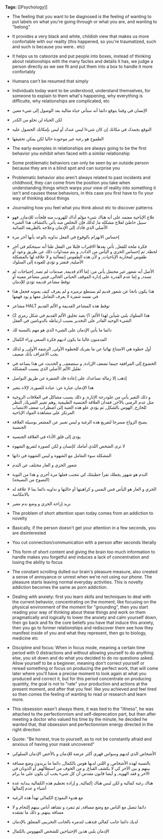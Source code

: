 **Tags:** [[Psychology]]

- The feeling that you want to be diagnosed is the feeling of wanting to put labels on what you're going through or what you are, and wanting to "belong"

- It provides a very black and white, childish view that makes us more confortable with our reality (this happened, so you're traumatized, such and such is because you were.. etc)

- It helps us to cateorize and put people into boxes, instead of thinking about relationships with the many factes and details it has, we judge a person directly as we see fit and put them into a box to handle it more confortably

- Humans can't be resumed that simply

- Individuals today want to be understood, understand themselves, for someone to explain to them what's happening, why everything is difficulte, why relationships are complicated, etc

- الإنسان في وقتنا يتوقع دائما أنه ستأتي حياة مثالية بعد الوصول إلى شيء معين

- لكن الحياة لن تخلو من الكدر

- التوقع يجمدك في مكانك إن كان شيءا ليس عندك أو ليس بإمكانك الحصول عليه

- الطموح هو رغبة غير موجودة حاليا لكن يمكن تحقيقها

- The early examples in relationships are always going to be the first behavior you exhibit when faced with a similar relationship

- Some problematic behaviors can only be seen by an outside person because they are in a blind spot and can surprise you

- Problematic behavior also aren't always related to past incidents and childhood, they can come from the position you take when understanding things which warps your view of reality into something it isn't and causes these behaviors, in this case you first have to fix your way of thinking about things

- Journaling how you feel what you think about etc to discover patterns

- علاج الإباحية معتمد على أنه هناك شيء مؤلم أداك للهروب منه فلجأت للإدمان, فهو سبيل خاطئ لعلاج مشكلة ما, لذلك فإن التخلص منه يأتي باكتشاف هذا الشيء الأصلي الذي قادك إلى الإدمان وعلاجه بالطريقة الصائبة

- إحساس الانهزام بالوقوع في الفعل نداويه بالوعد بأنها آخر مرة

- فكرة ملحة للفعل, تأتي بعدها الاقتراب قليلا من الفعل ظنا أنه سيتحكم في آخر لحظة, ثم إحساس الخزي و اليأس من الذات, و يتم ممداوات ذلك عن طريق وعود أو طقوس لمحاربة الإباحيات, و لأن هذه الطقوس إنفعالية و لا علاقة لها بالمشكلة الأصلية, فتفتر و تؤدي للعودة إلى السلوك

- الأصل أنه شعور غير محتمل يأتي من: إما آلام قديمة, صدمات لم تصد, إحتياجات لم تسدد, و إما عدم القدرة على إدارة الموقف الحياتي الحالي, فيثير مشاعر معينة أو توقظ مشاعر قديمة تؤدي للإدمان

- هذا يكون ناتجا عن شعور قديم لم يستطع ترميزه و لم يعرف كيف يعنونه فجعل هذا في نفسه شفرة لا يعرف التعامل معها و يود فهمها

- مشاعر HALT توقظ هذه المشاعر القديمة و الألم القديم

- هذا السلوك يلبي شيأين لهذا الألم: 1) يعيد تخليق الألم القديم في شكل رمزي 2) الشيء الوحيد القادر على التخدير بسبب ارتباطه بالدوبامين في العقل

- دائما ما يأتي الإدمان على الشيء الذي هو مهم بالنسبة لك

- المدمنون غالبا ما يكون اديهم فكرة السعي وراء الكمال

- أول خطوة هي الامتناع نهائيا عن ما يقربك للخطوة الأولى, الرشفة الأولى, و لذلك يجب الاعتراف بأنك ضعيف

- الخضوع إلى المرافقة حينما تضعف الإرادة, و ستضعف, و الحديث عن هذا يساعد في تقليل الألم الأصلي الذي يسبب المشكلة

- إذهب إلا زمالة تساعدك على إعادة فك الشفرة عن طريق التواصل

- هذا الإدمان عبارة عن: عبادة للصورة, لإلاه يتغير

- و ذلك التغير يأتي من علودرجة الإثارة, و ذلك يسبب مشاكل في العلاقات الزوجية مثل عدم الرضى بالآخر, فقدان العلاقة الجنسية الطبيعية ,وهم تغيير الشريك, النظر للخارج, الهوس بالشكل, ثم يؤدي علو هذه العتبة إلى اضطراب ضعف الانتصاب المرتكز على مشاهدة المواد الإباحية

- يصبح الزواج مسرحا لتفريغ هذه الرغبة و ليس تعبير عن المشعر بوسيلة العلاقة الجنسية

- يؤدي إلى قلق الأداء في العلاقة الجنسية

- لا ترى الشخص اللذي أمامك كإنسان و لكن كصورة لتفريغ الشهوة

- المشكلة سوء التعامل مع الشهوة و ليس الشهوة في ذاتها

- شعور الخزي و العار مختلف عن الندم

- الندم هو شهور يجعلك تقرأ خطيئتك كي تتجنب فعلها مرة أخرى و هذا من التوبة (النصوح من النصيحة)

- الخزي و العار هو اليأس فس النفس و كراهيتها أو حالتها و نداويه دائما بما لا علاقة له بالانتكاسة

- نريد إزاحة الخزي و وضع ندم مغير

- The problem of short attention span today comes from an addiction to novelty

- Basically, if the person doesn't get your attention in a few seconds, you are disinterested

- You cut connection/communication with a person after seconds literally

- This form of short content and giving the brain too much information to handle makes you forgetful and induces a lack of concentration and losing the ability to focus

- The constant scrolling dulled our brain's pleasure measure, also created a sense of annoyance or unrest when we're not using our phone. The pleasure starts leaving normal everyday activities. This is novelty addiction becomes the same as porn addiction.

- Dealing with anxiety: first you learn skills and techniques to deal with the current behavior, concentrating on the moment, like focusing on the physical environment of the moment for "grounding", then you start reading your way of thinking about these things and work on them pragmatically and logically to lower the anxiety and calm yourself down, then go back and fix the core beliefs you have that induce this anxiety, then you go to former relationships and rediscover them see how they manifest inside of you and what they represent, then go to biology, medicine etc

- Discipline and focus: When in focus mode, meaning a certain time period with 0 distractions and without allowing yourself to do anything else, you sit down and do what you decided to do no questions asked. Allow yourself to be a beginner, meaning don't correct yourself or reread something or focus on producing the perfect work, that will come later where you'll have a precise moment to look again at what you produced and correct it, but for this period concentrate on producing quantity, the goal is not to "rate" your production and actions at the present moment, and after that you feel  like you achieved and feel tired so then comes the feeling of wanting to read or research and learn more.

- This obsession wasn't always there, it was tied to the "illness", he was attached to the perfectionnism and self-deprecation part, but then after meeting a doctor who valued his time by the minute, he decided he wanted that, that obsession and perfectionnism energy directed in the right direction

- Quote: "Be honest, true to yourself, as to not be constantly afraid and anxious of having your mask uncovered"

- الأشخاص الذي لديهم وسواس قهري أكثر عرضة للإدمان و بالأخص الإدمان السلوكي

- بالنسبة لهذه الأشخاص, و اللتي لديها هوس بالكمال, دائما ما يريدون وضع مسافة بينهم و بين الآخر كي لا يكشف القناع, و من الخوف من استغلالهم, أو الذوبان في الآخر و فقد الهوية, و أيضا قانون مقدس أن كل شيء يجب أن يكون على ما يرام

- هناك رغبة كمالية و لكن ليس هناك إكمالية, و إرادة تحطيم هذه الكمالية ببداية عدة أشياء و عدم إكمالها

- مع هدوء النموذج الكمالي تهدأ هذه الرغبة

- دائما تتصل مع الناس مع وضع مسافة, ثم تنفرد و تشاهد أناس بينهم إلتحام و لا مسافة بينهم, و ذلك ما تفتقده

- لديك دائما جانب كمالي فتذهب لتدمره بالجانب التخريبي المتعلق بالإدمان

- الإدمان يلبي هذين الإحتياجين للشخص المهووس بالكمال